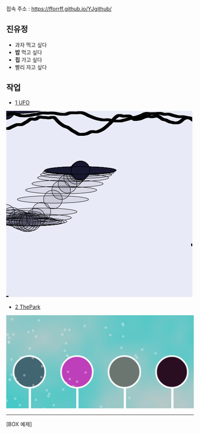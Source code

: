 접속 주소 : <https://fforrff.github.io/YJgithub/>


## 진유정
* 과자 먹고 싶다
* **밥** 먹고 싶다
* **집** 가고 싶다
* 빨리 자고 싶다

## 작업
 * [1 UFO](https://editor.p5js.org/fforrff@gmail.com/sketches/fqwsSTuqt)

 ![UFO IMAGE](./UFO/UFOimg.png)

 * [2 ThePark](https://editor.p5js.org/fforrff@gmail.com/sketches/9ihb6yZHl)

 ![ThePark IMAGE](./ThePark/ballon.png)



---

[BOX 예제]
